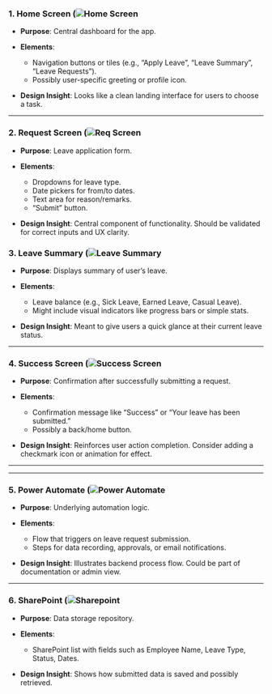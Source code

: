 ### 1. Home Screen (![Home Screen](https://github.com/user-attachments/assets/1ca7f5c1-5941-41d4-8e4f-26a07397f170)


* **Purpose**: Central dashboard for the app.
* **Elements**:

  * Navigation buttons or tiles (e.g., “Apply Leave”, “Leave Summary”, “Leave Requests”).
  * Possibly user-specific greeting or profile icon.
* **Design Insight**: Looks like a clean landing interface for users to choose a task.

---

### 2. Request Screen (![Req Screen](https://github.com/user-attachments/assets/9255b135-5fe0-44f2-82fd-2ae50a12381c)

* **Purpose**: Leave application form.
* **Elements**:

  * Dropdowns for leave type.
  * Date pickers for from/to dates.
  * Text area for reason/remarks.
  * “Submit” button.
* **Design Insight**: Central component of functionality. Should be validated for correct inputs and UX clarity.

  

### 3. Leave Summary (![Leave Summary](https://github.com/user-attachments/assets/c798ccc5-7814-4a0e-ae09-4012ebde0a3a)

* **Purpose**: Displays summary of user’s leave.
* **Elements**:

  * Leave balance (e.g., Sick Leave, Earned Leave, Casual Leave).
  * Might include visual indicators like progress bars or simple stats.
* **Design Insight**: Meant to give users a quick glance at their current leave status.

---

### 4. Success Screen (![Success Screen](https://github.com/user-attachments/assets/b65e3402-396a-440f-837b-0d015d2c137c)

* **Purpose**: Confirmation after successfully submitting a request.
* **Elements**:

  * Confirmation message like “Success” or “Your leave has been submitted.”
  * Possibly a back/home button.
* **Design Insight**: Reinforces user action completion. Consider adding a checkmark icon or animation for effect.

---



---

### 5. Power Automate (![Power Automate](https://github.com/user-attachments/assets/5afa589d-2f89-49f7-93eb-2aeaf58d5c1e)

* **Purpose**: Underlying automation logic.
* **Elements**:

  * Flow that triggers on leave request submission.
  * Steps for data recording, approvals, or email notifications.
* **Design Insight**: Illustrates backend process flow. Could be part of documentation or admin view.

---

### 6. SharePoint (![Sharepoint](https://github.com/user-attachments/assets/a1295838-3d67-4e7f-b21b-5e9d71cc9e5e)


* **Purpose**: Data storage repository.
* **Elements**:

  * SharePoint list with fields such as Employee Name, Leave Type, Status, Dates.
* **Design Insight**: Shows how submitted data is saved and possibly retrieved.

